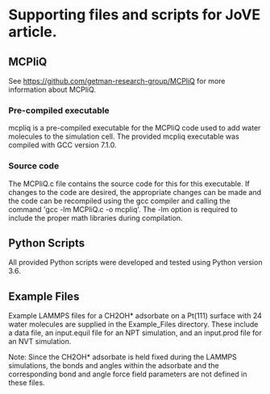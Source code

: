 # Supporting files and scripts for JoVE article.

<h2> MCPliQ </h2>

See https://github.com/getman-research-group/MCPliQ for more information about MCPliQ.

<h3> Pre-compiled executable </h3>

mcpliq is a pre-compiled executable for the MCPliQ code used to add water molecules to the simulation cell. The provided mcpliq executable was compiled with GCC version 7.1.0. 

<h3> Source code </h3>

The MCPliQ.c file contains the source code for this for this executable. If changes to the code are desired, the appropriate changes can be made and the code can be recompiled using the gcc compiler and calling the command 'gcc -lm MCPliQ.c -o mcpliq'. The -lm option is required to include the proper math libraries during compilation.


<h2> Python Scripts </h2>

All provided Python scripts were developed and tested using Python version 3.6.


<h2> Example Files </h2>

Example LAMMPS files for a CH2OH* adsorbate on a Pt(111) surface with 24 water molecules are supplied in the Example_Files directory. These include a data file, an input.equil file for an NPT simulation, and an input.prod file for an NVT simulation.

Note: Since the CH2OH* adsorbate is held fixed during the LAMMPS simulations, the bonds and angles within the adsorbate and the corresponding bond and angle force field parameters are not defined in these files.
